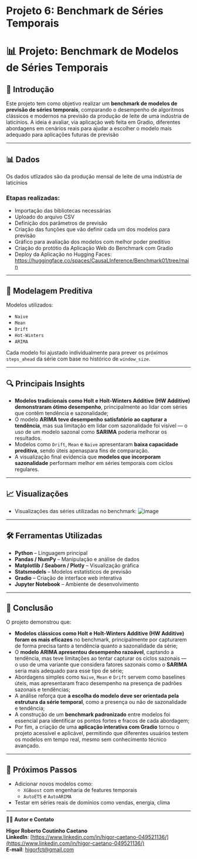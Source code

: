 # Projeto 6: Benchmark de Séries Temporais

# 📊 Projeto: Benchmark de Modelos de Séries Temporais

## 📝 Introdução

Este projeto tem como objetivo realizar um **benchmark de modelos de previsão de séries temporais**, comparando o desempenho de algoritmos clássicos e modernos na previsão da produção de leite de uma indústria de laticínios. 
A ideia é avaliar, via aplicação web feita em Gradio, diferentes abordagens em cenários reais para ajudar a escolher o modelo mais adequado para aplicações futuras de previsão

---

## 📊 Dados

Os dados utlizados são da produção mensal de leite de uma indústria de laticínios


### Etapas realizadas:
- Importação das bibliotecas necessárias
- Uploado do arquivo CSV
- Definição dos parâmetros de previsão
- Criação das funções que vão definir cada um dos modelos para previsão
- Gráfico para avaliação dos modelos com melhor poder preditivo
- Criação do protótio da Aplicação Web do Benchmark com Gradio
- Deploy da Aplicação no Hugging Faces: https://huggingface.co/spaces/CausaLInference/Benchmark01/tree/main

---

## 🤖 Modelagem Preditiva

Modelos utilizados:
- `Naive`
- `Mean` 
- `Drift` 
- `Hot-Winters`
- `ARIMA` 

Cada modelo foi ajustado individualmente para prever os próximos `steps_ahead` da série com base no histórico de `window_size`.

---

## 🔍 Principais Insights


- **Modelos tradicionais como Holt e Holt-Winters Additive (HW Additive) demonstraram ótimo desempenho**, principalmente ao lidar com séries que contêm tendência e sazonalidade;
- O modelo **ARIMA teve desempenho satisfatório ao capturar a tendência**, mas sua limitação em lidar com sazonalidade foi visível — o uso de um modelo sazonal como **SARIMA** poderia melhorar os resultados.
- Modelos como `Drift`, `Mean` e `Naive` apresentaram **baixa capacidade preditiva**, sendo úteis apenaspara fins de comparação.
- A visualização final evidencia que **modelos que incorporam sazonalidade** performam melhor em séries temporais com ciclos regulares.


---

## 📈 Visualizações

- Visualizações das séries utilizadas no benchmark:
  ![image](https://github.com/user-attachments/assets/5d207fe4-5930-45ba-9b13-a0427979a4f4)


---

## 🛠️ Ferramentas Utilizadas

- **Python** – Linguagem principal  
- **Pandas / NumPy** – Manipulação e análise de dados  
- **Matplotlib / Seaborn / Plotly** – Visualização gráfica  
- **Statsmodels** – Modelos estatísticos de previsão  
- **Gradio** – Criação de interface web interativa  
- **Jupyter Notebook** – Ambiente de desenvolvimento


---

## 🧠 Conclusão

O projeto demonstrou que:

- **Modelos clássicos como Holt e Holt-Winters Additive (HW Additive) foram os mais eficazes** no benchmark, principalmente por capturarem de forma precisa tanto a tendência quanto a sazonalidade da série;
- O **modelo ARIMA apresentou desempenho razoável**, captando a tendência, mas teve limitações ao tentar capturar os ciclos sazonais — o uso de uma variante que considera fatores sazonais como o **SARIMA** seria mais adequado para esse tipo de série;
- Abordagens simples como `Naive`, `Mean` e `Drift` servem como baselines úteis, mas apresentaram fraco desempenho na presença de padrões sazonais e tendências;
- A análise reforça que **a escolha do modelo deve ser orientada pela estrutura da série temporal**, como a presença ou não de sazonalidade e tendência;
- A construção de um **benchmark padronizado** entre modelos foi essencial para identificar os pontos fortes e fracos de cada abordagem;
- Por fim, a criação de uma **aplicação interativa com Gradio** tornou o projeto acessível e aplicável, permitindo que diferentes usuários testem os modelos em tempo real, mesmo sem conhecimento técnico avançado.


---


## 🔄 Próximos Passos

- Adicionar novos modelos como:
  - `XGBoost` com engenharia de features temporais
  - `AutoETS` e `AutoARIMA`
- Testar em séries reais de domínios como vendas, energia, clima

---

🧑‍💻 **Autor e Contato**

**Higor Roberto Coutinho Caetano**  
**LinkedIn**: [https://www.linkedin.com/in/higor-caetano-049521136/](https://www.linkedin.com/in/higor-caetano-049521136/)  
**E-mail**: higorfct@gmail.com

